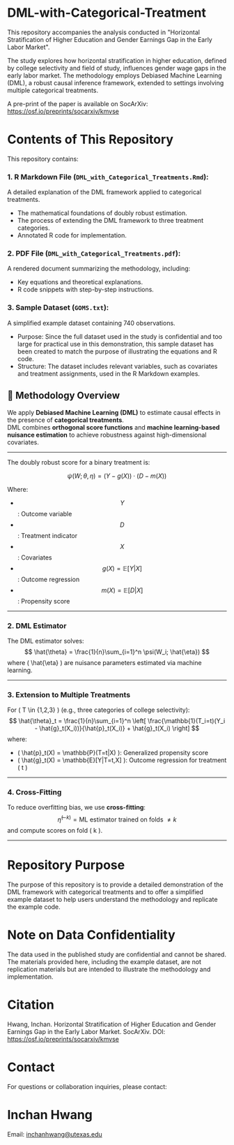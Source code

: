 # DML-with-Categorical-Treatment
This repository accompanies the analysis conducted in "Horizontal Stratification of Higher Education and Gender Earnings Gap in the Early Labor Market".

The study explores how horizontal stratification in higher education, defined by college selectivity and field of study, influences gender wage gaps in the early labor market. The methodology employs Debiased Machine Learning (DML), a robust causal inference framework, extended to settings involving multiple categorical treatments.

A pre-print of the paper is available on SocArXiv: https://osf.io/preprints/socarxiv/kmvse

# Contents of This Repository

This repository contains:

### 1. R Markdown File (`DML_with_Categorical_Treatments.Rmd`):  

A detailed explanation of the DML framework applied to categorical treatments.

- The mathematical foundations of doubly robust estimation.
- The process of extending the DML framework to three treatment categories.
- Annotated R code for implementation.

### 2. PDF File (`DML_with_Categorical_Treatments.pdf`):

A rendered document summarizing the methodology, including:

- Key equations and theoretical explanations.
- R code snippets with step-by-step instructions.

### 3. Sample Dataset (`GOMS.txt`):

A simplified example dataset containing 740 observations.

- Purpose: Since the full dataset used in the study is confidential and too large for practical use in this demonstration, this sample dataset has been created to match the purpose of illustrating the equations and R code.
- Structure: The dataset includes relevant variables, such as covariates and treatment assignments, used in the R Markdown examples.

## 📐 Methodology Overview

We apply **Debiased Machine Learning (DML)** to estimate causal effects in the presence of **categorical treatments**.  
DML combines **orthogonal score functions** and **machine learning-based nuisance estimation** to achieve robustness against high-dimensional covariates.

---

The doubly robust score for a binary treatment is:

$$
\psi(W; \theta, \eta) = \left( Y - g(X) \right) \cdot \left( D - m(X) \right)
$$


Where:

- $$Y$$: Outcome variable  
- $$D$$: Treatment indicator  
- $$X$$: Covariates  
- $$g(X) = \mathbb{E}[Y|X]$$: Outcome regression  
- $$m(X) = \mathbb{E}[D|X]$$: Propensity score  

---






### 2. DML Estimator
The DML estimator solves:
$$
\hat{\theta} = \frac{1}{n}\sum_{i=1}^n \psi(W_i; \hat{\eta})
$$
where \( \hat{\eta} \) are nuisance parameters estimated via machine learning.

---

### 3. Extension to Multiple Treatments
For \( T \in \{1,2,3\} \) (e.g., three categories of college selectivity):
$$
\hat{\theta}_t = \frac{1}{n}\sum_{i=1}^n \left[ \frac{\mathbb{1}(T_i=t)(Y_i - \hat{g}_t(X_i))}{\hat{p}_t(X_i)} + \hat{g}_t(X_i) \right]
$$
where:
- \( \hat{p}_t(X) = \mathbb{P}(T=t|X) \): Generalized propensity score  
- \( \hat{g}_t(X) = \mathbb{E}[Y|T=t,X] \): Outcome regression for treatment \( t \)  

---

### 4. Cross-Fitting
To reduce overfitting bias, we use **cross-fitting**:
$$
\hat{\eta}^{(-k)} = \text{ML estimator trained on folds } \neq k
$$
and compute scores on fold \( k \).

---

# Repository Purpose
The purpose of this repository is to provide a detailed demonstration of the DML framework with categorical treatments and to offer a simplified example dataset to help users understand the methodology and replicate the example code.


# Note on Data Confidentiality
The data used in the published study are confidential and cannot be shared. The materials provided here, including the example dataset, are not replication materials but are intended to illustrate the methodology and implementation.

# Citation
Hwang, Inchan. Horizontal Stratification of Higher Education and Gender Earnings Gap in the Early Labor Market. SocArXiv. DOI: https://osf.io/preprints/socarxiv/kmvse

# Contact
For questions or collaboration inquiries, please contact:
# Inchan Hwang
Email: inchanhwang@utexas.edu
